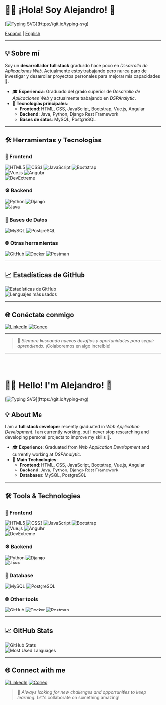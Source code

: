 # 👨‍💻 ¡Hola! Soy Alejandro! 👋  

[![Typing SVG](https://readme-typing-svg.demolab.com?font=Fira+Code&pause=1000&color=9E47F7&center=true&width=435&lines=Bienvenido+a+mi+perfil!;Cont%C3%A1ctame+sin+miedo!)](https://git.io/typing-svg)

[Español](#-sobre-m%C3%AD) | [English](#-hello-im-alejandro)  

---

## 💡 Sobre mí  
Soy un **desarrollador full stack** graduado hace poco en *Desarrollo de Aplicaciones Web*. Actualmente estoy trabajando pero nunca paro de investigar y desarrollar proyectos personales para mejorar mis capacidades 📖.  

- 🎓 **Experiencia**: Graduado del grado superior de *Desarrollo de Aplicaciones Web* y actualmente trabajando en *DSPAnalytic*.  
- 🚀 **Tecnologías principales**:  
  - **Frontend**: HTML, CSS, JavaScript, Bootstrap, Vue.js, Angular  
  - **Backend**: Java, Python, Django Rest Framework  
  - **Bases de datos**: MySQL, PostgreSQL  

---

## 🛠️ Herramientas y Tecnologías  

### 🚀 Frontend  
![HTML5](https://img.shields.io/badge/HTML5-E34F26?style=for-the-badge&logo=html5&logoColor=white)  ![CSS3](https://img.shields.io/badge/CSS3-1572B6?style=for-the-badge&logo=css3&logoColor=white)  ![JavaScript](https://img.shields.io/badge/JavaScript-F7DF1E?style=for-the-badge&logo=javascript&logoColor=black)  ![Bootstrap](https://img.shields.io/badge/Bootstrap-7952B3?style=for-the-badge&logo=bootstrap&logoColor=white)  
![Vue.js](https://img.shields.io/badge/Vue.js-4FC08D?style=for-the-badge&logo=vuedotjs&logoColor=white)  ![Angular](https://img.shields.io/badge/Angular-DD0031?style=for-the-badge&logo=angular&logoColor=white)  
![DevExtreme](https://img.shields.io/badge/DevExtreme-007ACC?style=for-the-badge&logo=devexpress&logoColor=white)  

### ⚙️ Backend  
![Python](https://img.shields.io/badge/Python-3776AB?style=for-the-badge&logo=python&logoColor=white)  ![Django](https://img.shields.io/badge/Django-092E20?style=for-the-badge&logo=django&logoColor=white)  
![Java](https://img.shields.io/badge/Java-007396?style=for-the-badge&logo=java&logoColor=white)  

### 💾 Bases de Datos  
![MySQL](https://img.shields.io/badge/MySQL-4479A1?style=for-the-badge&logo=mysql&logoColor=white)  ![PostgreSQL](https://img.shields.io/badge/PostgreSQL-336791?style=for-the-badge&logo=postgresql&logoColor=white)  

### 🌐 Otras herramientas  
![GitHub](https://img.shields.io/badge/GitHub-181717?style=for-the-badge&logo=github&logoColor=white)  ![Docker](https://img.shields.io/badge/Docker-2496ED?style=for-the-badge&logo=docker&logoColor=white)  ![Postman](https://img.shields.io/badge/Postman-FF6C37?style=for-the-badge&logo=postman&logoColor=white)  

---

## 📈 Estadísticas de GitHub  

![Estadísticas de GitHub](https://github-readme-stats.vercel.app/api?username=anealchi&show_icons=true&theme=radical)  
![Lenguajes más usados](https://github-readme-stats.vercel.app/api/top-langs/?username=anealchi&layout=compact&theme=radical)  

---

## 🌐 Conéctate conmigo  

[![LinkedIn](https://img.shields.io/badge/LinkedIn-0A66C2?style=for-the-badge&logo=linkedin&logoColor=white)](https://www.linkedin.com/in/alejandro-neal-chirino-32176a312/)  [![Correo](https://img.shields.io/badge/Gmail-D14836?style=for-the-badge&logo=gmail&logoColor=white)](mailto:anealchirino@gmail.com)  

---

> 🚀 *Siempre buscando nuevos desafíos y oportunidades para seguir aprendiendo.* ¡Colaboremos en algo increíble!  

---
<br><br>
# 👨‍💻 Hello! I'm Alejandro! 👋  

[![Typing SVG](https://readme-typing-svg.demolab.com?font=Fira+Code&pause=1000&color=9E47F7&center=true&width=435&lines=Welcome+to+my+profile!;Contact+me+without+fear!)](https://git.io/typing-svg)

## 💡 About Me  
I am a **full stack developer** recently graduated in *Web Application Development*. I am currently working, but I never stop researching and developing personal projects to improve my skills 📖.  

- 🎓 **Experience**: Graduated from *Web Application Development* and currently working at *DSPAnalytic*.  
- 🚀 **Main Technologies**:  
  - **Frontend**: HTML, CSS, JavaScript, Bootstrap, Vue.js, Angular  
  - **Backend**: Java, Python, Django Rest Framework  
  - **Databases**: MySQL, PostgreSQL  

---

## 🛠️ Tools & Technologies  

### 🚀 Frontend  
![HTML5](https://img.shields.io/badge/HTML5-E34F26?style=for-the-badge&logo=html5&logoColor=white)  ![CSS3](https://img.shields.io/badge/CSS3-1572B6?style=for-the-badge&logo=css3&logoColor=white)  ![JavaScript](https://img.shields.io/badge/JavaScript-F7DF1E?style=for-the-badge&logo=javascript&logoColor=black)  ![Bootstrap](https://img.shields.io/badge/Bootstrap-7952B3?style=for-the-badge&logo=bootstrap&logoColor=white)  
![Vue.js](https://img.shields.io/badge/Vue.js-4FC08D?style=for-the-badge&logo=vuedotjs&logoColor=white)  ![Angular](https://img.shields.io/badge/Angular-DD0031?style=for-the-badge&logo=angular&logoColor=white)  
![DevExtreme](https://img.shields.io/badge/DevExtreme-007ACC?style=for-the-badge&logo=devexpress&logoColor=white)  

### ⚙️ Backend  
![Python](https://img.shields.io/badge/Python-3776AB?style=for-the-badge&logo=python&logoColor=white)  ![Django](https://img.shields.io/badge/Django-092E20?style=for-the-badge&logo=django&logoColor=white)  
![Java](https://img.shields.io/badge/Java-007396?style=for-the-badge&logo=java&logoColor=white)  

### 💾 Database  
![MySQL](https://img.shields.io/badge/MySQL-4479A1?style=for-the-badge&logo=mysql&logoColor=white)  ![PostgreSQL](https://img.shields.io/badge/PostgreSQL-336791?style=for-the-badge&logo=postgresql&logoColor=white)  

### 🌐 Other tools  
![GitHub](https://img.shields.io/badge/GitHub-181717?style=for-the-badge&logo=github&logoColor=white)  ![Docker](https://img.shields.io/badge/Docker-2496ED?style=for-the-badge&logo=docker&logoColor=white)  ![Postman](https://img.shields.io/badge/Postman-FF6C37?style=for-the-badge&logo=postman&logoColor=white)  

---

## 📈 GitHub Stats  

![GitHub Stats](https://github-readme-stats.vercel.app/api?username=anealchi&show_icons=true&theme=radical)  
![Most Used Languages](https://github-readme-stats.vercel.app/api/top-langs/?username=anealchi&layout=compact&theme=radical)  

---

## 🌐 Connect with me  

[![LinkedIn](https://img.shields.io/badge/LinkedIn-0A66C2?style=for-the-badge&logo=linkedin&logoColor=white)](https://www.linkedin.com/in/alejandro-neal-chirino-32176a312/)  [![Correo](https://img.shields.io/badge/Gmail-D14836?style=for-the-badge&logo=gmail&logoColor=white)](mailto:anealchirino@gmail.com)  

> 🚀 *Always looking for new challenges and opportunities to keep learning.* Let's collaborate on something amazing!  

